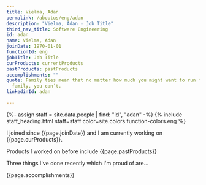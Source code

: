 ```yaml
---
title: Vielma, Adan
permalink: /aboutus/eng/adan
description: "Vielma, Adan - Job Title"
third_nav_title: Software Engineering
id: adan
name: Vielma, Adan
joinDate: 1970-01-01
functionId: eng
jobTitle: Job Title
curProducts: currentProducts
pastProducts: pastProducts
accomplishments: ""
quote: Family ties mean that no matter how much you might want to run from your
  family, you can’t.
linkedinId: adan

---
```


{%- assign staff = site.data.people | find: "id", "adan" -%}
{% include staff_heading.html staff=staff color=site.colors.function-colors.eng %}

<p>I joined since {{page.joinDate}} and I am currently working on {{page.curProducts}}.</p>

<p>Products I worked on before include {{page.pastProducts}}</p>

<p>Three things I've done recently which I'm proud of are...</p>
{{page.accomplishments}}
